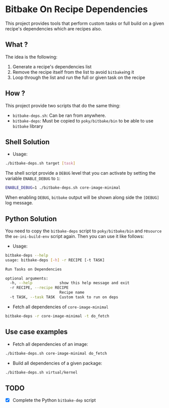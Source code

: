 # Bitbake On Recipe Dependencies

This project provides tools that perform custom tasks or full build on a given recipe's dependencies which are recipes also.

## What ?

The idea is the following:

1. Generate a recipe's dependencies list
2. Remove the recipe itself from the list to avoid `bitbake`ing it
3. Loop through the list and run the full or given task on the recipe

## How ?

This project provide two scripts that do the same thing:

* `bitbake-deps.sh`: Can be ran from anywhere.
* `bitbake-deps`: Must be copied to `poky/bitbake/bin` to be able to use `bitbake` library

## Shell Solution

* Usage:

```sh
./bitbake-deps.sh target [task]
```

The shell script provide a `DEBUG` level that you can activate by setting the variable `ENABLE_DEBUG` to `1`:

```sh
ENABLE_DEBUG=1 ./bitbake-deps.sh core-image-minimal
```

When enabling `DEBUG`, `bitbake` output will be shown along side the `[DEBUG]` log message.

## Python Solution

You need to copy the `bitbake-deps` script to `poky/bitbake/bin` and re`source` the `oe-ini-build-env` script again. Then you can use it like follows:

* Usage:

```sh
bitbake-deps --help
usage: bitbake-deps [-h] -r RECIPE [-t TASK]

Run Tasks on Dependencies

optional arguments:
  -h, --help            show this help message and exit
  -r RECIPE, --recipe RECIPE
                        Recipe name
  -t TASK, --task TASK  Custom task to run on deps
```

* Fetch all dependencies of `core-image-minimal`

```sh
bitbake-deps -r core-image-minimal -t do_fetch
```

## Use case examples

* Fetch all dependencies of an image:

```sh
./bitbake-deps.sh core-image-minimal do_fetch
```

* Build all dependencies of a given package:

```sh
./bitbake-deps.sh virtual/kernel
```

## TODO

- [X] Complete the Python `bitbake-dep` script